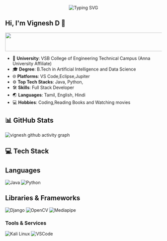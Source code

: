 <p align="center">
  <img src="https://readme-typing-svg.herokuapp.com/?font=Josefin+Sans&weight=600&size=46&pause=1000&color=1E90FF&vCenter=true&width=800&lines=Hey+There+I'm+Vignesh:+AI+%26+Data+Science:+My+Soul;Self-Taught+What+We+Do+;Researcher:+Always+Asking+Why;Exploitation:+My+Secret+Weapon;Life+and+the+Network!" alt="Typing SVG"/>
</p>

## Hi, I'm Vignesh D 👋

<p align="center">
    <img src="https://img.shields.io/badge/Self--Taught_Software_Engineer_%26_Cybersecurity_Enthusiast-1E90FF?style=for-the-badge&logoColor=white" alt="Self-Taught Software Engineer & Cybersecurity Enthusiast" width="3000" height="60"/>
</p>

- 🏫 **University**: VSB College of Engineering Technical Campus (Anna University Affiliate)
- 🎓 **Degree**: B.Tech in Artificial Intelligence and Data Science
- 🌐 **Platforms**: VS Code,Eclipse,Jupiter
- ⚙️ **Top Tech Stacks**: Java, Python, 
- 🛠️ **Skills**: Full Stack Developer
- 🌏 **Languages**: Tamil, English, Hindi
- 💻 **Hobbies**: Coding,Reading Books and Watching movies

## 📊 GitHub Stats
</div>

<!-- Contribution Graph -->
![vignesh github activity graph](https://github-readme-activity-graph.vercel.app/graph?username=vk3005&theme=github-compact&v=20241107101720)

<!-- Tech Stack -->
## 💻 Tech Stack

## Languages
![Java](https://img.shields.io/badge/java-%23ED8B00.svg?style=for-the-badge&logo=java&logoColor=white) 
![Python](https://img.shields.io/badge/python-3670A0?style=for-the-badge&logo=python&logoColor=ffdd54) 

## Libraries & Frameworks
![Django](https://img.shields.io/badge/django-%23092E20.svg?style=for-the-badge&logo=django&logoColor=white) 
![OpenCV](https://img.shields.io/badge/OpenCV-%23white.svg?style=for-the-badge&logo=opencv&logoColor=%23white) 
![Mediapipe](https://img.shields.io/badge/Mediapipe-%23000000.svg?style=for-the-badge&logo=mediapipe&logoColor=%23white) 

### Tools & Services

![Kali Linux](https://img.shields.io/badge/Kali%20Linux-557C93?style=for-the-badge&logo=kali-linux&logoColor=white)
![VSCode](https://img.shields.io/badge/VSCode-0078D4?style=for-the-badge&logo=visual%20studio%20code&logoColor=white)
